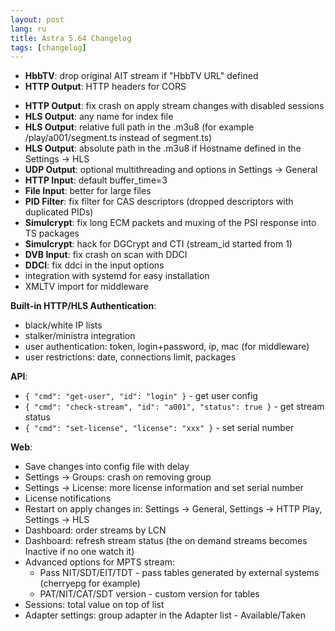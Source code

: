 ```yaml
---
layout: post
lang: ru
title: Astra 5.64 Changelog
tags: [changelog]
---
```


- **HbbTV**: drop original AIT stream if "HbbTV URL" defined
- **HTTP Output**: HTTP headers for CORS
<!-- more -->
- **HTTP Output**: fix crash on apply stream changes with disabled sessions
- **HLS Output**: any name for index file
- **HLS Output**: relative full path in the .m3u8 (for example /play/a001/segment.ts instead of segment.ts)
- **HLS Output**: absolute path in the .m3u8 if Hostname defined in the Settings -> HLS
- **UDP Output**: optional multithreading and options in Settings -> General
- **HTTP Input**: default buffer_time=3
- **File Input**: better for large files
- **PID Filter**: fix filter for CAS descriptors (dropped descriptors with duplicated PIDs)
- **Simulcrypt**: fix long ECM packets and muxing of the PSI response into TS packages
- **Simulcrypt**: hack for DGCrypt and CTI (stream_id started from 1)
- **DVB Input**: fix crash on scan with DDCI
- **DDCI**: fix ddci in the input options
- integration with systemd for easy installation
- XMLTV import for middleware

**Built-in HTTP/HLS Authentication**:
- black/white IP lists
- stalker/ministra integration
- user authentication: token, login+password, ip, mac (for middleware)
- user restrictions: date, connections limit, packages

**API**:

- `{ "cmd": "get-user", "id": "login" }` - get user config
- `{ "cmd": "check-stream", "id": "a001", "status": true }` - get stream status
- `{ "cmd": "set-license", "license": "xxx" }` - set serial number

**Web**:

 - Save changes into config file with delay
 - Settings -> Groups: crash on removing group
 - Settings -> License: more license information and set serial number
 - License notifications
 - Restart on apply changes in: Settings -> General, Settings -> HTTP Play, Settings -> HLS
 - Dashboard: order streams by LCN
 - Dashboard: refresh stream status (the on demand streams becomes Inactive if no one watch it)
 - Advanced options for MPTS stream:
    - Pass NIT/SDT/EIT/TDT - pass tables generated by external systems (cherryepg for example)
    - PAT/NIT/CAT/SDT version - custom version for tables
 - Sessions: total value on top of list
 - Adapter settings: group adapter in the Adapter list - Available/Taken
